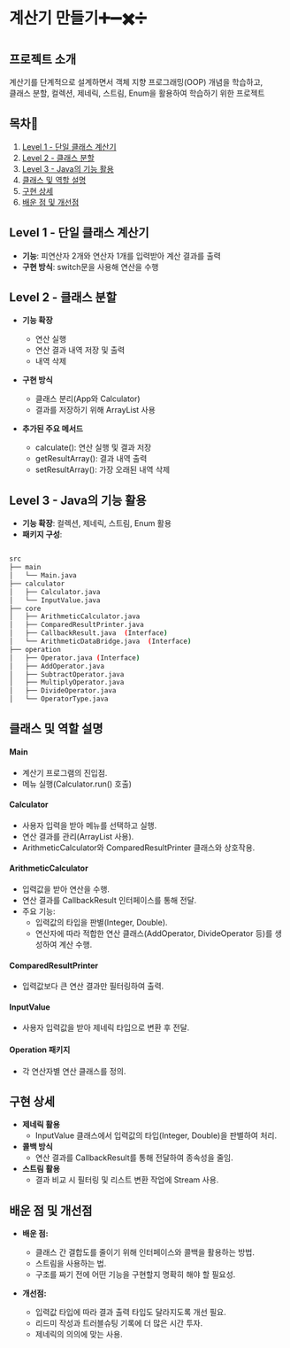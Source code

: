 # 계산기 만들기➕➖✖️➗

## 프로젝트 소개
계산기를 단계적으로 설계하면서 객체 지향 프로그래밍(OOP) 개념을 학습하고,   
클래스 분할, 컬렉션, 제네릭, 스트림, Enum을 활용하여 학습하기 위한 프로젝트


## 목차🔗
1. [Level 1 - 단일 클래스 계산기](#level-1---단일-클래스-계산기)
2. [Level 2 - 클래스 분할](#level-2---클래스-분할)
3. [Level 3 - Java의 기능 활용](#level-3---java의-기능-활용)
4. [클래스 및 역할 설명](#클래스-및-역할-설명)
5. [구현 상세](#구현-상세)
6. [배운 점 및 개선점](#배운-점-및-개선점)


## Level 1 - 단일 클래스 계산기
- **기능**: 피연산자 2개와 연산자 1개를 입력받아 계산 결과를 출력
- **구현 방식**: switch문을 사용해 연산을 수행

## Level 2 - 클래스 분할

- **기능 확장**
    - 연산 실행
    - 연산 결과 내역 저장 및 출력
    - 내역 삭제

- **구현 방식**
    - 클래스 분리(App와 Calculator)
    - 결과를 저장하기 위해 ArrayList 사용
  
- **추가된 주요 메서드**
    - calculate(): 연산 실행 및 결과 저장 
    - getResultArray(): 결과 내역 출력 
    - setResultArray(): 가장 오래된 내역 삭제

## Level 3 - Java의 기능 활용

- **기능 확장**: 컬렉션, 제네릭, 스트림, Enum 활용 
- **패키지 구성**:

```bash

src
├── main
│   └── Main.java
├── calculator
│   ├── Calculator.java
│   └── InputValue.java
├── core
│   ├── ArithmeticCalculator.java
│   ├── ComparedResultPrinter.java
│   ├── CallbackResult.java  (Interface)
│   └── ArithmeticDataBridge.java  (Interface)
├── operation
│   ├── Operator.java (Interface)
│   ├── AddOperator.java
│   ├── SubtractOperator.java
│   ├── MultiplyOperator.java
│   ├── DivideOperator.java
│   └── OperatorType.java
```

## 클래스 및 역할 설명
#### Main

- 계산기 프로그램의 진입점.
- 메뉴 실행(Calculator.run() 호출)

#### Calculator

- 사용자 입력을 받아 메뉴를 선택하고 실행.
- 연산 결과를 관리(ArrayList 사용).
- ArithmeticCalculator와 ComparedResultPrinter 클래스와 상호작용.

#### ArithmeticCalculator

- 입력값을 받아 연산을 수행.
- 연산 결과를 CallbackResult 인터페이스를 통해 전달.
- 주요 기능:
    - 입력값의 타입을 판별(Integer, Double).
    - 연산자에 따라 적합한 연산 클래스(AddOperator, DivideOperator 등)를 생성하여 계산 수행.


#### ComparedResultPrinter

- 입력값보다 큰 연산 결과만 필터링하여 출력.


#### InputValue

- 사용자 입력값을 받아 제네릭 타입으로 변환 후 전달.


#### Operation 패키지

- 각 연산자별 연산 클래스를 정의.

## 구현 상세

- **제네릭 활용**
    - InputValue 클래스에서 입력값의 타입(Integer, Double)을 판별하여 처리.
- **콜백 방식**
    - 연산 결과를 CallbackResult를 통해 전달하여 종속성을 줄임.
- **스트림 활용**
    - 결과 비교 시 필터링 및 리스트 변환 작업에 Stream 사용.

## 배운 점 및 개선점
- **배운 점:**
    - 클래스 간 결합도를 줄이기 위해 인터페이스와 콜백을 활용하는 방법. 
    - 스트림을 사용하는 법.
    - 구조를 짜기 전에 어떤 기능을 구현할지 명확히 해야 할 필요성.

- **개선점:**

    - 입력값 타입에 따라 결과 출력 타입도 달라지도록 개선 필요.
    - 리드미 작성과 트러블슈팅 기록에 더 많은 시간 투자.
    - 제네릭의 의의에 맞는 사용.

